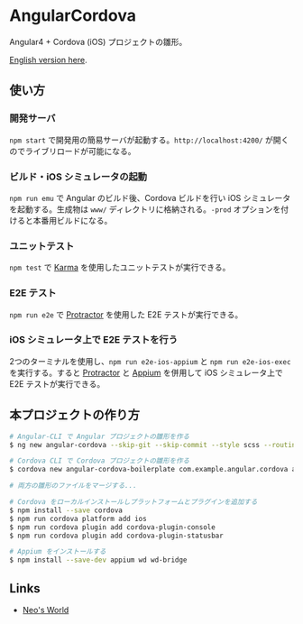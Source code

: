 # AngularCordova

Angular4 + Cordova (iOS) プロジェクトの雛形。

[English version here](./README.md).


## 使い方

### 開発サーバ

`npm start` で開発用の簡易サーバが起動する。`http://localhost:4200/` が開くのでライブリロードが可能になる。

### ビルド・iOS シミュレータの起動

`npm run emu` で Angular のビルド後、Cordova ビルドを行い iOS シミュレータを起動する。生成物は `www/` ディレクトリに格納される。`-prod` オプションを付けると本番用ビルドになる。

### ユニットテスト

`npm test` で [Karma](https://karma-runner.github.io) を使用したユニットテストが実行できる。

### E2E テスト

`npm run e2e` で [Protractor](http://www.protractortest.org/) を使用した E2E テストが実行できる。

### iOS シミュレータ上で E2E テストを行う

2つのターミナルを使用し、`npm run e2e-ios-appium` と `npm run e2e-ios-exec` を実行する。すると [Protractor](http://www.protractortest.org/) と [Appium](http://appium.io/) を併用して iOS シミュレータ上で E2E テストが実行できる。


## 本プロジェクトの作り方

```sh
# Angular-CLI で Angular プロジェクトの雛形を作る
$ ng new angular-cordova --skip-git --skip-commit --style scss --routing

# Cordova CLI で Cordova プロジェクトの雛形を作る
$ cordova new angular-cordova-boilerplate com.example.angular.cordova angular-cordova

# 両方の雛形のファイルをマージする...

# Cordova をローカルインストールしプラットフォームとプラグインを追加する
$ npm install --save cordova
$ npm run cordova platform add ios
$ npm run cordova plugin add cordova-plugin-console
$ npm run cordova plugin add cordova-plugin-statusbar

# Appium をインストールする
$ npm install --save-dev appium wd wd-bridge
```


## Links

- [Neo's World](https://neos21.net/)
